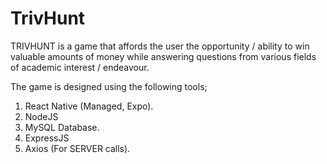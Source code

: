 # TrivHunt

TRIVHUNT is a game that affords the user the opportunity / ability to win valuable amounts of money while answering questions from various fields of academic interest / endeavour.

The game is designed using the following tools;
1. React Native (Managed, Expo).
2. NodeJS
3. MySQL Database.
4. ExpressJS
5. Axios (For SERVER calls).
